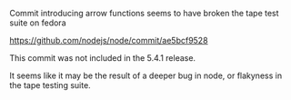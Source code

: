 Commit introducing arrow functions seems to have broken the tape test suite on fedora

https://github.com/nodejs/node/commit/ae5bcf9528

This commit was not included in the 5.4.1 release.

It seems like it may be the result of a deeper bug in node, or flakyness in the tape testing suite.
